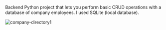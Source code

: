 Backend Python project that lets you perform basic CRUD operations with a database of company employees. I used SQLite (local database).

![company-directory1](https://user-images.githubusercontent.com/74569872/166237642-fb27cc82-195f-4fd7-9901-7279550a1abf.png)
